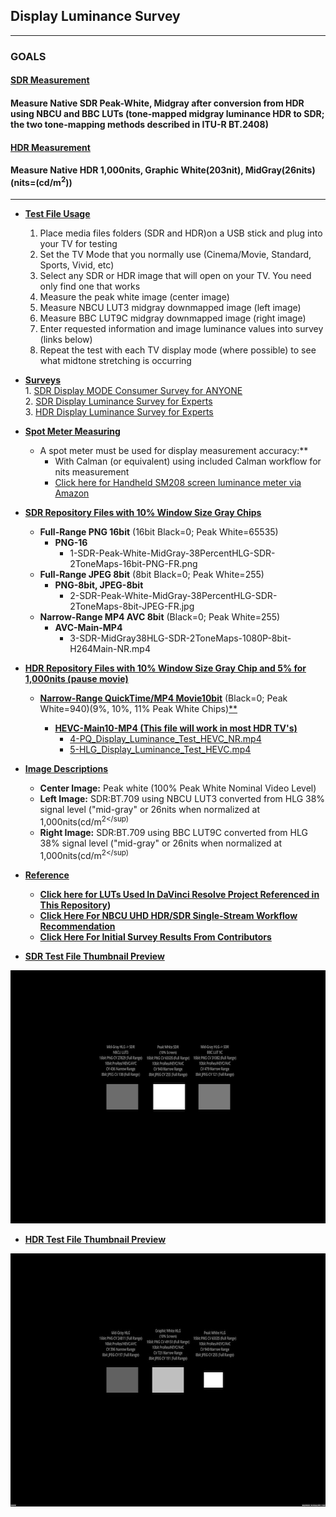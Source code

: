 ## Display Luminance Survey<br/>
---
### GOALS
#### <ins>SDR Measurement<ins>
#### Measure Native SDR Peak-White, Midgray after conversion from HDR using NBCU and BBC LUTs (tone-mapped midgray luminance HDR to SDR; the two tone-mapping methods described in ITU-R BT.2408)
#### <ins>HDR Measurement<ins>
#### Measure Native HDR 1,000nits, Graphic White(203nit), MidGray(26nits) (nits=(cd/m<sup>2</sup>))
---

* **<ins>Test File Usage<ins>**
    1. Place media files folders (SDR and HDR)on a USB stick and plug into your TV for testing
    2. Set the TV Mode that you normally use (Cinema/Movie, Standard, Sports, Vivid, etc)
    3. Select any SDR or HDR image that will open on your TV. You need only find one that works
    4. Measure the peak white image (center image)
    5. Measure NBCU LUT3 midgray downmapped image (left image)
    6. Measure BBC LUT9C midgray downmapped image (right image)
    7. Enter requested information and image luminance values into survey (links below)
    8. Repeat the test with each TV display mode (where possible) to see what midtone stretching is occurring
    
* **<ins>Surveys<ins>**<br/>
        1. [SDR Display MODE Consumer Survey for ANYONE](https://forms.gle/7PX7YSNEz3odWzY29)<br/>
        2. [SDR Display Luminance Survey for Experts](https://forms.gle/MRcGhh8WgQVUkUSJ9)<br/>
        3. [HDR Display Luminance Survey for Experts](https://forms.gle/nFKsyX6bWNLTkdKt6)<br/>
    
* **<ins>Spot Meter Measuring<ins>**
    * A spot meter must be used for display measurement accuracy:**
        *  With Calman (or equivalent) using included Calman workflow for nits measurement
        * [Click here for Handheld SM208 screen luminance meter via Amazon](https://www.amazon.com/gp/product/B00H050VEI/ref=ppx_yo_dt_b_asin_title_o00_s00?ie=UTF8&psc=1)

* **<ins>SDR Repository Files with 10% Window Size Gray Chips<ins>**
    * **Full-Range PNG 16bit** (16bit Black=0; Peak White=65535)
       * **PNG-16**
         * 1-SDR-Peak-White-MidGray-38PercentHLG-SDR-2ToneMaps-16bit-PNG-FR.png
    * **Full-Range JPEG 8bit** (8bit Black=0; Peak White=255)
       * **PNG-8bit, JPEG-8bit**
         * 2-SDR-Peak-White-MidGray-38PercentHLG-SDR-2ToneMaps-8bit-JPEG-FR.jpg
    * **Narrow-Range MP4 AVC 8bit** (Black=0; Peak White=255)
       * **AVC-Main-MP4**
         * 3-SDR-MidGray38HLG-SDR-2ToneMaps-1080P-8bit-H264Main-NR.mp4

* **<ins>HDR Repository Files with 10% Window Size Gray Chip and 5% for 1,000nits (pause movie)<ins>**
    * **<ins>Narrow-Range QuickTime/MP4 Movie10bit** (Black=0; Peak White=940)(9%, 10%, 11% Peak White Chips)<ins>**
       * **HEVC-Main10-MP4 (This file will work in most HDR TV's)**
         * 4-PQ_Display_Luminance_Test_HEVC_NR.mp4
         * 5-HLG_Display_Luminance_Test_HEVC.mp4
 
* **<ins>Image Descriptions<ins>**
    * **Center Image:** Peak white (100% Peak White Nominal Video Level)
    * **Left Image:** SDR:BT.709 using NBCU LUT3 converted from HLG 38% signal level ("mid-gray" or 26nits when normalized at 1,000nits(cd/m<sup>2</sup)
    * **Right Image:** SDR:BT.709 using BBC LUT9C converted from HLG 38% signal level ("mid-gray" or 26nits when normalized at 1,000nits(cd/m<sup>2</sup)

* **<ins>Reference<ins>**
    * **[Click here for LUTs Used In DaVinci Resolve Project Referenced in This Repository](https://github.com/digitaltvguy/NBCU-HDR-SDR-Single-Stream_Workflow_Recommendation/tree/main/LUTS_for_Software/HLG-to-from-SDR%20-%20Type%20III%20and%20Type%20I/For%20DaVinci%20Resolve%2017%20-%20Video%20Level%20Tag%20Added%20-%20Type%20III))**
    * **[Click Here For NBCU UHD HDR/SDR Single-Stream Workflow Recommendation](https://github.com/digitaltvguy/NBCU-HDR-SDR-Single-Stream_Workflow_Recommendation)**
    * **[Click Here For Initial Survey Results From Contributors](https://www.icloud.com/numbers/040HYTS0GVcpkB3gFGE275p_A#SDR_Display_Luminance_Level_Survey_Tallies)**
  
* **<ins>SDR Test File Thumbnail Preview<ins>**
<p align="center">
  <img width="720" height="405" src="https://github.com/digitaltvguy/SDR-Display-Luminance-Survey/blob/main/Additional_ref_files/thumbnail720SDR.jpg?raw=true">
</p>

* **<ins>HDR Test File Thumbnail Preview<ins>**
<p align="center">
  <img width="720" height="405" src="https://github.com/digitaltvguy/SDR-Display-Luminance-Survey/blob/main/Additional_ref_files/thumbnail720HDR.jpg?raw=true">
</p>
